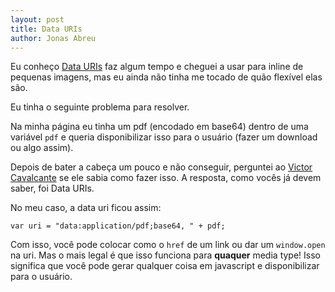 ```yaml
---
layout: post
title: Data URIs
author: Jonas Abreu
---
```


Eu conheço [Data URIs][1] faz algum tempo e cheguei a usar para inline de pequenas imagens,
mas eu ainda não tinha me tocado de quão flexível elas são.

Eu tinha o seguinte problema para resolver.

Na minha página eu tinha um pdf (encodado em base64) dentro de uma variável `pdf` e queria
disponibilizar isso para o usuário (fazer um download ou algo assim). 

Depois de bater a cabeça um pouco e não conseguir, perguntei ao [Victor Cavalcante][2] se
ele sabia como fazer isso. A resposta, como vocês já devem saber, foi Data URIs.

No meu caso, a data uri ficou assim:

    var uri = "data:application/pdf;base64, " + pdf;

Com isso, você pode colocar como o `href` de um link ou dar um `window.open` na uri. Mas o 
mais legal é que isso funciona para **quaquer** media type! Isso significa que você pode
gerar qualquer coisa em javascript e disponibilizar para o usuário.

[1]: https://developer.mozilla.org/en/docs/data_URIs
[2]: http://www.lambda3.com.br/
